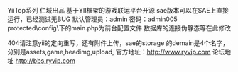 YiiTop系列
仁域出品 基于YII框架的游戏联运平台开源
sae版本可以在SAE上直接运行，已经测试无BUG
默认管理员：admin
密码：admin005
protected\config\下的main.php为前台配置文件
数据库的连接伪静态等在此修改

404请注意yii的定向重写，还有附件上传，sae的storage  的demain是4个名字，分别是assets,game,headimg,upload,
官方地址：http://www.ryvip.com  论坛地址 http://bbs.ryvip.com
